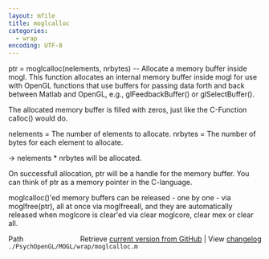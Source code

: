 ```yaml
---
layout: mfile
title: moglcalloc
categories:
  - wrap
encoding: UTF-8
---
```


ptr = moglcalloc(nelements, nrbytes) -- Allocate a memory buffer inside mogl.
This function allocates an internal memory buffer inside mogl for use
with OpenGL functions that use buffers for passing data forth and back
between Matlab and OpenGL, e.g., glFeedbackBuffer() or glSelectBuffer().

The allocated memory buffer is filled with zeros, just like the C-Function
calloc() would do.

nelements = The number of elements to allocate.
nrbytes = The number of bytes for each element to allocate.

-> nelements \* nrbytes will be allocated.

On successfull allocation, ptr will be a handle for the memory buffer.
You can think of ptr as a memory pointer in the C-language.

moglcalloc()'ed memory buffers can be released - one by one - via
moglfree(ptr), all at once via moglfreeall, and they are automatically
released when moglcore is clear'ed via clear moglcore, clear mex or
clear all.



<div class="code_header" style="text-align:right;">
  <span style="float:left;">Path&nbsp;&nbsp;</span> <span class="counter">Retrieve <a href=
  "https://raw.github.com/Psychtoolbox-3/Psychtoolbox-3/beta/./PsychOpenGL/MOGL/wrap/moglcalloc.m">current version from GitHub</a> | View <a href=
  "https://github.com/Psychtoolbox-3/Psychtoolbox-3/commits/beta/./PsychOpenGL/MOGL/wrap/moglcalloc.m">changelog</a></span>
</div>
<div class="code">
  <code>./PsychOpenGL/MOGL/wrap/moglcalloc.m</code>
</div>
